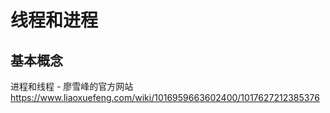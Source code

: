 # 线程和进程

## 基本概念

进程和线程 - 廖雪峰的官方网站
https://www.liaoxuefeng.com/wiki/1016959663602400/1017627212385376

